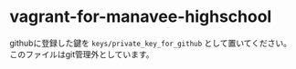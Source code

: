 vagrant-for-manavee-highschool
==============================

githubに登録した鍵を `keys/private_key_for_github` として置いてください。  
このファイルはgit管理外としています。
